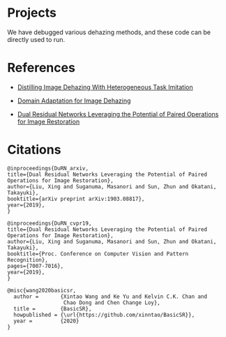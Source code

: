 # Projects
 We have debugged various dehazing methods, and these code can be directly used to run.


# References
- [Distilling Image Dehazing With Heterogeneous Task Imitation](https://openaccess.thecvf.com/content_CVPR_2020/papers/Hong_Distilling_Image_Dehazing_With_Heterogeneous_Task_Imitation_CVPR_2020_paper.pdf)

- [Domain Adaptation for Image Dehazing](https://openaccess.thecvf.com/content_CVPR_2020/papers/Shao_Domain_Adaptation_for_Image_Dehazing_CVPR_2020_paper.pdf)

- [Dual Residual Networks Leveraging the Potential of Paired Operations
for Image Restoration](https://arxiv.org/pdf/1903.08817.pdf)

# Citations

```
@inproceedings{DuRN_arxiv,
title={Dual Residual Networks Leveraging the Potential of Paired Operations for Image Restoration},
author={Liu, Xing and Suganuma, Masanori and Sun, Zhun and Okatani, Takayuki},
booktitle={arXiv preprint arXiv:1903.08817},
year={2019},
}

@inproceedings{DuRN_cvpr19,
title={Dual Residual Networks Leveraging the Potential of Paired Operations for Image Restoration},
author={Liu, Xing and Suganuma, Masanori and Sun, Zhun and Okatani, Takayuki},
booktitle={Proc. Conference on Computer Vision and Pattern Recognition},
pages={7007-7016},
year={2019},
}

@misc{wang2020basicsr,
  author =       {Xintao Wang and Ke Yu and Kelvin C.K. Chan and
                  Chao Dong and Chen Change Loy},
  title =        {BasicSR},
  howpublished = {\url{https://github.com/xinntao/BasicSR}},
  year =         {2020}
}
```
